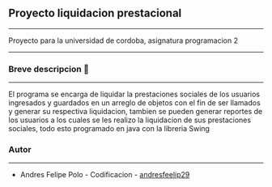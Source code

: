 ## Proyecto liquidacion prestacional

---

Proyecto para la universidad de cordoba, asignatura programacion 2

---

### Breve descripcion 📒

---

El programa se encarga de liquidar la prestaciones sociales de los usuarios ingresados y guardados en un arreglo de objetos con el fin de ser llamados y generar su respectiva liquidacion, tambien se pueden generar reportes de los usuarios a los cuales se les realizo la liquidacion de sus prestaciones sociales, todo esto programado en java con la libreria Swing

### Autor

---

- Andres Felipe Polo - Codificacion - [andresfeelip29 ](https://github.com/andresfeelip29 "andresfeelip29 ")
